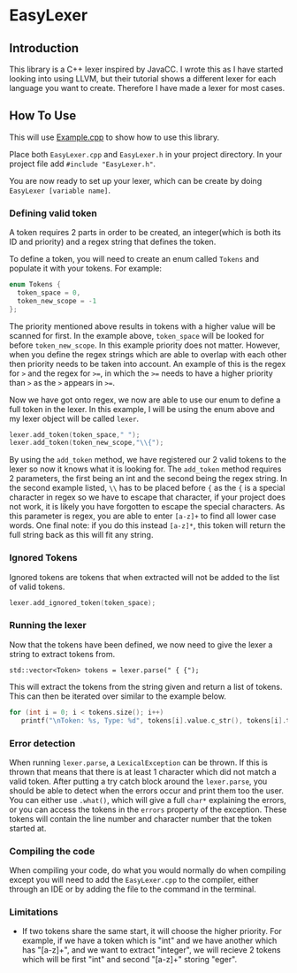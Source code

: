 # EasyLexer

## Introduction
This library is a C++ lexer inspired by JavaCC. 
I wrote this as I have started looking into using LLVM, but their tutorial shows a different lexer for each language you want to create.
Therefore I have made a lexer for most cases.

## How To Use
This will use [Example.cpp](https://github.com/Thespyinthehole/EasyLexer/blob/master/Example.cpp) to show how to use this library. 

Place both `EasyLexer.cpp` and `EasyLexer.h` in your project directory. In your project file add `#include "EasyLexer.h"`.

You are now ready to set up your lexer, which can be create by doing `EasyLexer [variable name]`.

### Defining valid token
A token requires 2 parts in order to be created, an integer(which is both its ID and priority) and a regex string that defines the token.

To define a token, you will need to create an enum called `Tokens` and populate it with your tokens. For example:

```c
enum Tokens {
  token_space = 0,
  token_new_scope = -1
};
```

The priority mentioned above results in tokens with a higher value will be scanned for first. In the example above, `token_space` will be looked for before `token_new_scope`. In this example priority does not matter. However, when you define the regex strings which are able to overlap with each other then priority needs to be taken into account. An example of this is the regex for `>` and the regex for `>=`, in which the `>=` needs to have a higher priority than `>` as the `>` appears in `>=`.

Now we have got onto regex, we now are able to use our enum to define a full token in the lexer. In this example, I will be using the enum above and my lexer object will be called `lexer`.

```c
lexer.add_token(token_space," ");
lexer.add_token(token_new_scope,"\\{");
```

By using the `add_token` method, we have registered our 2 valid tokens to the lexer so now it knows what it is looking for. The `add_token` method requires 2 parameters, the first being an int and the second being the regex string. In the second example listed, `\\` has to be placed before `{` as the `{` is a special character in regex so we have to escape that character, if your project does not work, it is likely you have forgotten to escape the special characters. As this parameter is regex, you are able to enter `[a-z]+` to find all lower case words. One final note: if you do this instead `[a-z]*`, this token will return the full string back as this will fit any string.

### Ignored Tokens

Ignored tokens are tokens that when extracted will not be added to the list of valid tokens.

```c
lexer.add_ignored_token(token_space);
```

### Running the lexer

Now that the tokens have been defined, we now need to give the lexer a string to extract tokens from. 

`std::vector<Token> tokens = lexer.parse(" { {");`

This will extract the tokens from the string given and return a list of tokens. This can then be iterated over similar to the example below.

```c
for (int i = 0; i < tokens.size(); i++)
   printf("\nToken: %s, Type: %d", tokens[i].value.c_str(), tokens[i].token);    
```

### Error detection

When running `lexer.parse`, a `LexicalException` can be thrown. If this is thrown that means that there is at least 1 character which did not match a valid token. After putting a try catch block around the `lexer.parse`, you should be able to detect when the errors occur and print them too the user. You can either use `.what()`, which will give a full `char*` explaining the errors, or you can access the tokens in the `errors` property of the exception. These tokens will contain the line number and character number that the token started at. 

### Compiling the code
When compiling your code, do what you would normally do when compiling except you will need to add the `EasyLexer.cpp` to the compiler, either through an IDE or by adding the file to the command in the terminal.

### Limitations
* If two tokens share the same start, it will choose the higher priority. For example, if we have a token which is "int" and we have another which has "[a-z]+", and we want to extract "integer", we will recieve 2 tokens which will be first "int" and second "[a-z]+" storing "eger".

